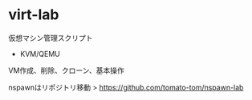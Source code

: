 # virt-lab

仮想マシン管理スクリプト

- KVM/QEMU

VM作成、削除、クローン、基本操作

nspawnはリポジトリ移動 > https://github.com/tomato-tom/nspawn-lab

